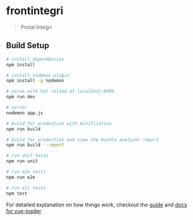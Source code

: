 # frontintegri

> Protal Integri

## Build Setup

``` bash
# install dependencies
npm install

# install nodemon plugin
npm install -g nodemon

# serve with hot reload at localhost:8080
npm run dev

# server 
nodemon app.js

# build for production with minification
npm run build

# build for production and view the bundle analyzer report
npm run build --report

# run unit tests
npm run unit

# run e2e tests
npm run e2e

# run all tests
npm test
```

For detailed explanation on how things work, checkout the [guide](http://vuejs-templates.github.io/webpack/) and [docs for vue-loader](http://vuejs.github.io/vue-loader).
